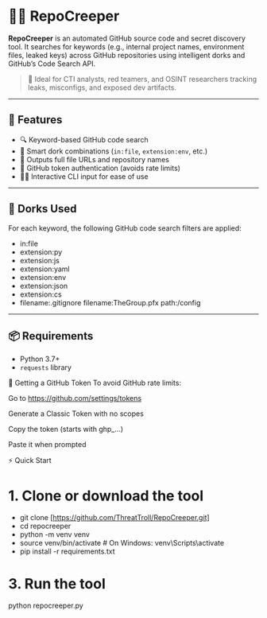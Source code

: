 
# 🕵️‍♂️ RepoCreeper

**RepoCreeper** is an automated GitHub source code and secret discovery tool. It searches for keywords (e.g., internal project names, environment files, leaked keys) across GitHub repositories using intelligent dorks and GitHub’s Code Search API.

> 🔐 Ideal for CTI analysts, red teamers, and OSINT researchers tracking leaks, misconfigs, and exposed dev artifacts.

---

## 🚀 Features

- 🔍 Keyword-based GitHub code search
- 🧠 Smart dork combinations (`in:file`, `extension:env`, etc.)
- 🔗 Outputs full file URLs and repository names
- 🔐 GitHub token authentication (avoids rate limits)
- 🧑‍💻 Interactive CLI input for ease of use

---

## 🧠 Dorks Used
For each keyword, the following GitHub code search filters are applied:

- in:file
- extension:py
- extension:js
- extension:yaml
- extension:env
- extension:json
- extension:cs
- filename:.gitignore
filename:TheGroup.pfx
path:/config

---

## 📦 Requirements

- Python 3.7+
- `requests` library


🔐 Getting a GitHub Token
To avoid GitHub rate limits:

Go to https://github.com/settings/tokens

Generate a Classic Token with no scopes

Copy the token (starts with ghp_...)

Paste it when prompted

⚡ Quick Start
# 1. Clone or download the tool
- git clone [https://github.com/ThreatTroll/RepoCreeper.git]
- cd repocreeper
- python -m venv venv
- source venv/bin/activate      # On Windows: venv\\Scripts\\activate
- pip install -r requirements.txt


# 3. Run the tool
python repocreeper.py

